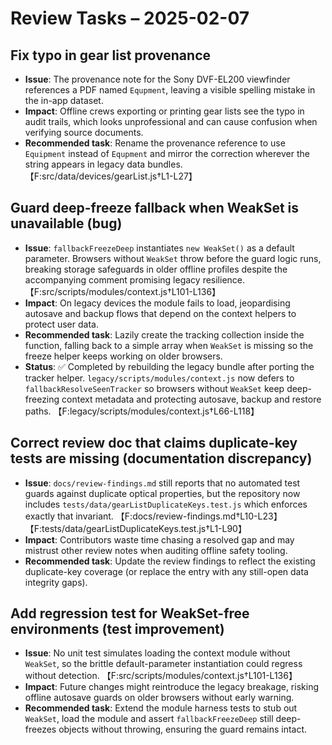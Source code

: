 # Review Tasks – 2025-02-07

## Fix typo in gear list provenance
- **Issue**: The provenance note for the Sony DVF-EL200 viewfinder references a PDF named `Equpment`, leaving a visible spelling mistake in the in-app dataset.
- **Impact**: Offline crews exporting or printing gear lists see the typo in audit trails, which looks unprofessional and can cause confusion when verifying source documents.
- **Recommended task**: Rename the provenance reference to use `Equipment` instead of `Equpment` and mirror the correction wherever the string appears in legacy data bundles. 【F:src/data/devices/gearList.js†L1-L27】

## Guard deep-freeze fallback when WeakSet is unavailable (bug)
- **Issue**: `fallbackFreezeDeep` instantiates `new WeakSet()` as a default parameter. Browsers without `WeakSet` throw before the guard logic runs, breaking storage safeguards in older offline profiles despite the accompanying comment promising legacy resilience. 【F:src/scripts/modules/context.js†L101-L136】
- **Impact**: On legacy devices the module fails to load, jeopardising autosave and backup flows that depend on the context helpers to protect user data.
- **Recommended task**: Lazily create the tracking collection inside the function, falling back to a simple array when `WeakSet` is missing so the freeze helper keeps working on older browsers.
- **Status**: ✅ Completed by rebuilding the legacy bundle after porting the tracker helper. `legacy/scripts/modules/context.js` now defers to `fallbackResolveSeenTracker` so browsers without `WeakSet` keep deep-freezing context metadata and protecting autosave, backup and restore paths. 【F:legacy/scripts/modules/context.js†L66-L118】

## Correct review doc that claims duplicate-key tests are missing (documentation discrepancy)
- **Issue**: `docs/review-findings.md` still reports that no automated test guards against duplicate optical properties, but the repository now includes `tests/data/gearListDuplicateKeys.test.js` which enforces exactly that invariant. 【F:docs/review-findings.md†L10-L23】【F:tests/data/gearListDuplicateKeys.test.js†L1-L90】
- **Impact**: Contributors waste time chasing a resolved gap and may mistrust other review notes when auditing offline safety tooling.
- **Recommended task**: Update the review findings to reflect the existing duplicate-key coverage (or replace the entry with any still-open data integrity gaps).

## Add regression test for WeakSet-free environments (test improvement)
- **Issue**: No unit test simulates loading the context module without `WeakSet`, so the brittle default-parameter instantiation could regress without detection. 【F:src/scripts/modules/context.js†L101-L136】
- **Impact**: Future changes might reintroduce the legacy breakage, risking offline autosave guards on older browsers without early warning.
- **Recommended task**: Extend the module harness tests to stub out `WeakSet`, load the module and assert `fallbackFreezeDeep` still deep-freezes objects without throwing, ensuring the guard remains intact.
